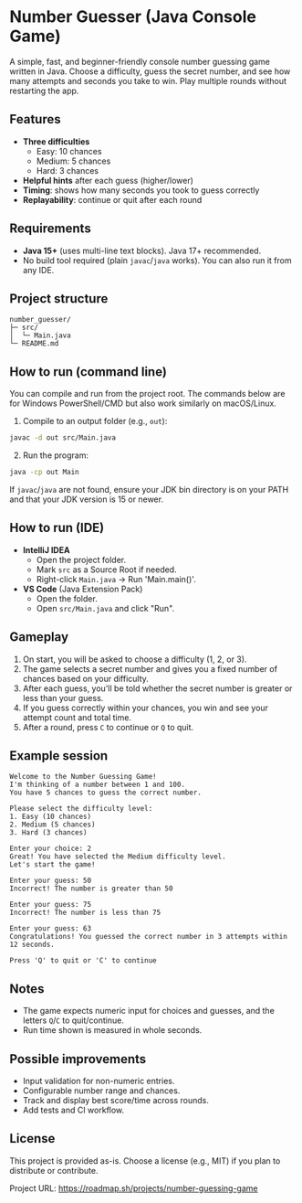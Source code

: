 # Number Guesser (Java Console Game)

A simple, fast, and beginner-friendly console number guessing game written in Java. Choose a difficulty, guess the secret number, and see how many attempts and seconds you take to win. Play multiple rounds without restarting the app.

## Features

- **Three difficulties**
  - Easy: 10 chances
  - Medium: 5 chances
  - Hard: 3 chances
- **Helpful hints** after each guess (higher/lower)
- **Timing**: shows how many seconds you took to guess correctly
- **Replayability**: continue or quit after each round

## Requirements

- **Java 15+** (uses multi-line text blocks). Java 17+ recommended.
- No build tool required (plain `javac`/`java` works). You can also run it from any IDE.

## Project structure

```
number_guesser/
├─ src/
│  └─ Main.java
└─ README.md
```

## How to run (command line)

You can compile and run from the project root. The commands below are for Windows PowerShell/CMD but also work similarly on macOS/Linux.

1. Compile to an output folder (e.g., `out`):

```bash
javac -d out src/Main.java
```

2. Run the program:

```bash
java -cp out Main
```

If `javac`/`java` are not found, ensure your JDK bin directory is on your PATH and that your JDK version is 15 or newer.

## How to run (IDE)

- **IntelliJ IDEA**
  - Open the project folder.
  - Mark `src` as a Source Root if needed.
  - Right-click `Main.java` → Run 'Main.main()'.
- **VS Code** (Java Extension Pack)
  - Open the folder.
  - Open `src/Main.java` and click "Run".

## Gameplay

1. On start, you will be asked to choose a difficulty (1, 2, or 3).
2. The game selects a secret number and gives you a fixed number of chances based on your difficulty.
3. After each guess, you'll be told whether the secret number is greater or less than your guess.
4. If you guess correctly within your chances, you win and see your attempt count and total time.
5. After a round, press `C` to continue or `Q` to quit.

## Example session

```
Welcome to the Number Guessing Game!
I'm thinking of a number between 1 and 100.
You have 5 chances to guess the correct number.

Please select the difficulty level:
1. Easy (10 chances)
2. Medium (5 chances)
3. Hard (3 chances)

Enter your choice: 2
Great! You have selected the Medium difficulty level.
Let's start the game!

Enter your guess: 50
Incorrect! The number is greater than 50

Enter your guess: 75
Incorrect! The number is less than 75

Enter your guess: 63
Congratulations! You guessed the correct number in 3 attempts within 12 seconds.

Press 'Q' to quit or 'C' to continue
```

## Notes

- The game expects numeric input for choices and guesses, and the letters `Q`/`C` to quit/continue.
- Run time shown is measured in whole seconds.

## Possible improvements

- Input validation for non-numeric entries.
- Configurable number range and chances.
- Track and display best score/time across rounds.
- Add tests and CI workflow.

## License

This project is provided as-is. Choose a license (e.g., MIT) if you plan to distribute or contribute.

Project URL: https://roadmap.sh/projects/number-guessing-game
